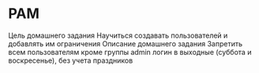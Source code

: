# PAM
Цель домашнего задания
Научиться создавать пользователей и добавлять им ограничения
Описание домашнего задания
Запретить всем пользователям кроме группы admin логин в выходные (суббота и воскресенье), без
учета праздников

